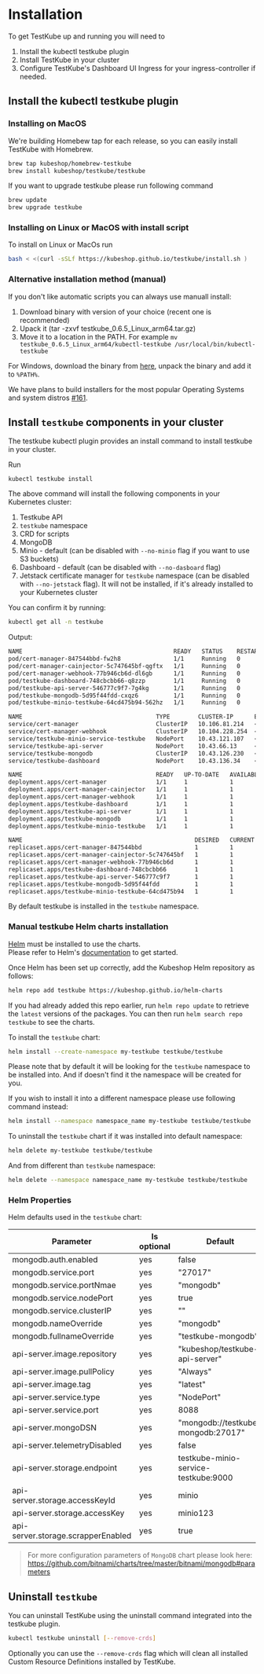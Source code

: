 # Installation

To get TestKube up and running you will need to

1. Install the kubectl testkube plugin
2. Install TestKube in your cluster
3. Configure TestKube's Dashboard UI Ingress for your ingress-controller if needed.

## Install the kubectl testkube plugin

### Installing on MacOS

We're building Homebew tap for each release, so you can easily install TestKube with Homebrew.

```sh
brew tap kubeshop/homebrew-testkube
brew install kubeshop/testkube/testkube
```

If you want to upgrade testkube please run following command

```sh
brew update 
brew upgrade testkube
```

### Installing on Linux or MacOS with install script

To install on Linux or MacOs run

```sh
bash < <(curl -sSLf https://kubeshop.github.io/testkube/install.sh )
```

### Alternative installation method (manual)

If you don't like automatic scripts you can always use manuall install:

1. Download binary with version of your choice (recent one is recommended)
2. Upack it (tar -zxvf testkube_0.6.5_Linux_arm64.tar.gz)
3. Move it to a location in the PATH. For example `mv  testkube_0.6.5_Linux_arm64/kubectl-testkube /usr/local/bin/kubectl-testkube`

For Windows, download the binary from [here](https://github.com/kubeshop/testkube/releases), unpack the binary and add it to `%PATH%`.

We have plans to build installers for the most popular Operating Systems and system distros [#161](https://github.com/kubeshop/testkube/issues/161).

## Install `testkube` components in your cluster

The testkube kubectl plugin provides an install command to install testkube in your cluster.

Run

```shell
kubectl testkube install
```

The above command will install the following components in your Kubernetes cluster:

1. Testkube API
2. `testkube` namespace
3. CRD for scripts
4. MongoDB
5. Minio - default (can be disabled with `--no-minio` flag if you want to use S3 buckets)
6. Dashboard - default (can be disabled with `--no-dasboard` flag)
7. Jetstack certificate manager for `testkube` namespace (can be disabled with `--no-jetstack` flag). It will not be installed, if it's already installed to your Kubernetes cluster

You can confirm it by running:

```sh
kubectl get all -n testkube
```

Output:

```sh
NAME                                           READY   STATUS    RESTARTS   AGE
pod/cert-manager-847544bbd-fw2h8               1/1     Running   0          4m51s
pod/cert-manager-cainjector-5c747645bf-qgftx   1/1     Running   0          4m51s
pod/cert-manager-webhook-77b946cb6d-dl6gb      1/1     Running   0          4m51s
pod/testkube-dashboard-748cbcbb66-q8zzp        1/1     Running   0          4m51s
pod/testkube-api-server-546777c9f7-7g4kg       1/1     Running   0          4m51s
pod/testkube-mongodb-5d95f44fdd-cxqz6          1/1     Running   0          4m51s
pod/testkube-minio-testkube-64cd475b94-562hz   1/1     Running   0          4m51s

NAME                                      TYPE        CLUSTER-IP      EXTERNAL-IP   PORT(S)                                        AGE
service/cert-manager                      ClusterIP   10.106.81.214   <none>        9402/TCP                                       2d20h
service/cert-manager-webhook              ClusterIP   10.104.228.254  <none>        443/TCP                                        2d20h
service/testkube-minio-service-testkube   NodePort    10.43.121.107   <none>        9000:31222/TCP,9090:32002/TCP,9443:32586/TCP   4m51s
service/testkube-api-server               NodePort    10.43.66.13     <none>        8088:32203/TCP                                 4m51s
service/testkube-mongodb                  ClusterIP   10.43.126.230   <none>        27017/TCP                                      4m51s
service/testkube-dashboard                NodePort    10.43.136.34    <none>        80:31991/TCP                                   4m51s

NAME                                      READY   UP-TO-DATE   AVAILABLE   AGE
deployment.apps/cert-manager              1/1     1            1           4m51s
deployment.apps/cert-manager-cainjector   1/1     1            1           4m51s
deployment.apps/cert-manager-webhook      1/1     1            1           4m51s
deployment.apps/testkube-dashboard        1/1     1            1           4m51s
deployment.apps/testkube-api-server       1/1     1            1           4m51s
deployment.apps/testkube-mongodb          1/1     1            1           4m51s
deployment.apps/testkube-minio-testkube   1/1     1            1           4m51s

NAME                                                 DESIRED   CURRENT   READY   AGE
replicaset.apps/cert-manager-847544bbd               1         1         1       4m51s
replicaset.apps/cert-manager-cainjector-5c747645bf   1         1         1       4m51s
replicaset.apps/cert-manager-webhook-77b946cb6d      1         1         1       4m51s
replicaset.apps/testkube-dashboard-748cbcbb66        1         1         1       4m51s
replicaset.apps/testkube-api-server-546777c9f7       1         1         1       4m51s
replicaset.apps/testkube-mongodb-5d95f44fdd          1         1         1       4m51s
replicaset.apps/testkube-minio-testkube-64cd475b94   1         1         1       4m51s
```

By default testkube is installed in the `testkube` namespace.

### Manual testkube Helm charts installation

[Helm](https://helm.sh) must be installed to use the charts.  
Please refer to  Helm's [documentation](https://helm.sh/docs) to get started.

Once Helm has been set up correctly, add the Kubeshop Helm repository  as follows:

```sh
helm repo add testkube https://kubeshop.github.io/helm-charts
```

If you had already added this repo earlier, run `helm repo update` to retrieve
the `latest` versions of the packages.  You can then run `helm search repo
testkube` to see the charts.

To install the `testkube` chart:

```sh
helm install --create-namespace my-testkube testkube/testkube
```

Please note that by default it will be looking for the   `testkube` namespace to be installed into. And if doesn't find it the namespace will be created for you.

If you wish to install it into a different namespace please use following command instead:

```sh
helm install --namespace namespace_name my-testkube testkube/testkube
```

To uninstall the `testkube` chart if it was installed into default namespace:

```sh
helm delete my-testkube testkube/testkube
```

And from different than `testkube` namespace:

```sh
helm delete --namespace namespace_name my-testkube testkube/testkube
```

### Helm Properties

Helm defaults used in the `testkube` chart:

| Parameter                          | Is optional | Default                              |
| ---------------------------------- | ----------- | ------------------------------------ |
| mongodb.auth.enabled               | yes         | false                                |
| mongodb.service.port               | yes         | "27017"                              |
| mongodb.service.portNmae           | yes         | "mongodb"                            |
| mongodb.service.nodePort           | yes         | true                                 |
| mongodb.service.clusterIP          | yes         | ""                                   |
| mongodb.nameOverride               | yes         | "mongodb"                            |
| mongodb.fullnameOverride           | yes         | "testkube-mongodb"                   |
| api-server.image.repository        | yes         | "kubeshop/testkube-api-server"       |
| api-server.image.pullPolicy        | yes         | "Always"                             |
| api-server.image.tag               | yes         | "latest"                             |
| api-server.service.type            | yes         | "NodePort"                           |
| api-server.service.port            | yes         | 8088                                 |
| api-server.mongoDSN                | yes         | "mongodb://testkube-mongodb:27017"   |
| api-server.telemetryDisabled       | yes         | false                                |
| api-server.storage.endpoint        | yes         | testkube-minio-service-testkube:9000 |
| api-server.storage.accessKeyId     | yes         | minio                                |
| api-server.storage.accessKey       | yes         | minio123                             |
| api-server.storage.scrapperEnabled | yes         | true                                 |

>For more configuration parameters of `MongoDB` chart please look here:
<https://github.com/bitnami/charts/tree/master/bitnami/mongodb#parameters>

## Uninstall `testkube`

You can uninstall TestKube using the uninstall command integrated into the testkube plugin.

```sh
kubectl testkube uninstall [--remove-crds]
```

Optionally you can use the `--remove-crds` flag which will clean all installed Custom Resource Definitions installed by TestKube.
